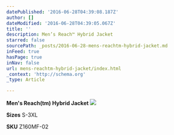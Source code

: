 ```yaml
---
datePublished: '2016-06-28T04:39:08.187Z'
author: []
dateModified: '2016-06-28T04:39:05.067Z'
title: ''
description: Men’s Reach™ Hybrid Jacket
starred: false
sourcePath: _posts/2016-06-28-mens-reachtm-hybrid-jacket.md
inFeed: true
hasPage: true
inNav: false
url: mens-reachtm-hybrid-jacket/index.html
_context: 'http://schema.org'
_type: Article

---
```

**Men's Reach(tm) Hybrid Jacket**
![](https://the-grid-user-content.s3-us-west-2.amazonaws.com/3b10b585-a224-4c54-9839-13214de79acb.jpg)

**Sizes** S-3XL

**SKU** Z160MF-02